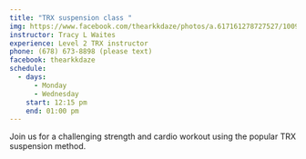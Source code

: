 ```yaml
---
title: "TRX suspension class "
img: https://www.facebook.com/thearkkdaze/photos/a.617161278727527/1009166242860360/?type=3
instructor: Tracy L Waites
experience: Level 2 TRX instructor
phone: (678) 673-8898 (please text)
facebook: thearkkdaze
schedule:
  - days:
      - Monday
      - Wednesday
    start: 12:15 pm
    end: 01:00 pm
---
```

Join us for a challenging strength and cardio workout using the popular TRX suspension method.